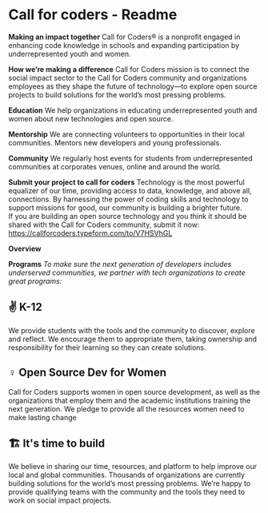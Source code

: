 # Call for coders - Readme

<strong>Making an impact together</strong>
Call for Coders® is a nonprofit engaged in enhancing code knowledge in schools and expanding participation by underrepresented youth and women.

<strong>How we’re making a difference</strong>
Call for Coders mission is to connect the social impact sector to the Call for Coders community and organizations employees as they shape the future of technology—to explore open source projects to build solutions for the world’s most pressing problems.

<strong>Education</strong>
We help organizations in educating underrepresented youth and women about new technologies and open source.

<strong>Mentorship</strong>
We are connecting volunteers to opportunities in their local communities. Mentors new developers and young professionals.

<strong>Community</strong>
We regularly host events for students from underrepresented communities at corporates venues, online and around the world.

<strong>Submit your project to call for coders</strong>
Technology is the most powerful equalizer of our time, providing access to data, knowledge, and above all, connections. By harnessing the power of coding skills and technology to support missions for good, our community is building a brighter future.  
If you are building an open source technology and you think it should be shared with the Call for Coders community, submit it now:
https://callforcoders.typeform.com/to/V7HSVhGL


<strong>Overview</strong>

<strong>Programs</strong>
*To make sure the next generation of developers includes underserved communities, we partner with tech organizations to create great programs:*

## ✌️ K-12

We provide students with the tools and the community to discover, explore and reflect. We encourage them to appropriate them, taking ownership and responsibility for their learning so they can create solutions. 

## ♀️ Open Source Dev for Women

Call for Coders supports women in open source development, as well as the organizations that employ them and the academic institutions training the next generation. 
We pledge to provide all the resources women need to make lasting change

## 🏗️ It's time to build

We believe in sharing our time, resources, and platform to help improve our local and global communities. Thousands of organizations are currently building solutions for the world’s most pressing problems. 
We’re happy to provide qualifying teams with the community and the tools they need to work on social impact projects.
